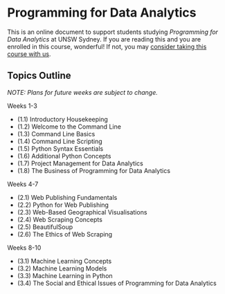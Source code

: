 # Programming for Data Analytics

This is an online document to support students studying _Programming for Data Analytics_ at UNSW Sydney. If you are reading this and you are enrolled in this course, wonderful! If not, you may [consider taking this course with us](https://www.unsw.edu.au/business/study/specialisations/business-analytics).

## Topics Outline

_NOTE: Plans for future weeks are subject to change._

Weeks 1-3

- (1.1) Introductory Housekeeping
- (1.2) Welcome to the Command Line
- (1.3) Command Line Basics
- (1.4) Command Line Scripting
- (1.5) Python Syntax Essentials
- (1.6) Additional Python Concepts
- (1.7) Project Management for Data Analytics
- (1.8) The Business of Programming for Data Analytics

Weeks 4-7

- (2.1) Web Publishing Fundamentals
- (2.2) Python for Web Publishing
- (2.3) Web-Based Geographical Visualisations
- (2.4) Web Scraping Concepts
- (2.5) BeautifulSoup
- (2.6) The Ethics of Web Scraping

Weeks 8-10

- (3.1) Machine Learning Concepts
- (3.2) Machine Learning Models
- (3.3) Machine Learning in Python
- (3.4) The Social and Ethical Issues of Programming for Data Analytics
